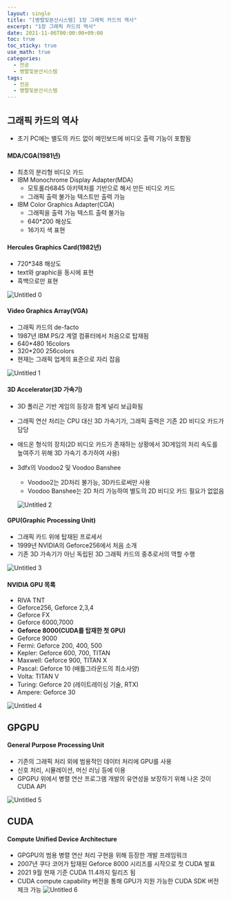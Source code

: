 ```yaml
---
layout: single
title: "[병렬및분산시스템] 1장 그래픽 카드의 역사"
excerpt: "1장 그래픽 카드의 역사"
date: 2021-11-06T00:00:00+09:00
toc: true
toc_sticky: true
use_math: true
categories:
  - 전공
  - 병렬및분산시스템
tags:
  - 전공
  - 병렬및분산시스템
---
```


## 그래픽 카드의 역사

- 초기 PC에는 별도의 카드 없이 메인보드에 비디오 출력 기능이 포함됨

#### MDA/CGA(1981년)

- 최초의 분리형 비디오 카드
- IBM Monochrome Display Adapter(MDA)
    - 모토롤라6845 아키텍처를 기반으로 해서 만든 비디오 카드
    - 그래픽 출력 불가능 텍스트만 출력 가능
- IBM Color Graphics Adapter(CGA)
    - 그래픽을 출력 가능 텍스트 출력 불가능
    - 640*200 해상도
    - 16가지 색 표현

#### Hercules Graphics Card(1982년)

- 720*348 해상도
- text와 graphic을 동시에 표현
- 흑백으로만 표현

![Untitled 0](https://user-images.githubusercontent.com/60471550/235722295-266ab95f-6a6d-4839-bf2e-76768956bef6.png)

#### Video Graphics Array(VGA)

- 그래픽 카드의 de-facto
- 1987년 IBM PS/2 계열 컴퓨터에서 처음으로 탑재됨
- 640*480 16colors
- 320*200 256colors
- 현재는 그래픽 업계의 표준으로 자리 잡음

![Untitled 1](https://user-images.githubusercontent.com/60471550/235722316-24fd54af-a773-4f9a-8aa1-a8f5ead04c01.png)

#### 3D Accelerator(3D 가속기)

- 3D 폴리곤 기반 게임의 등장과 함계 널리 보급화됨
- 그래픽 연산 처리는 CPU 대신 3D 가속기가, 그래픽 출력은 기존 2D 비디오 카드가 담당
- 애드온 형식의 장치(2D 비디오 카드가 존재하는 상황에서 3D게임의 처리 속도를 높여주기 위해 3D 가속기 추가하여 사용)
- 3dfx의 Voodoo2 및 Voodoo Banshee
    - Voodoo2는 2D처리 불가능, 3D카드로써만 사용
    - Voodoo Banshee는 2D 처리 가능하여 별도의 2D 비디오 카드 필요가 없없음
    
    ![Untitled 2](https://user-images.githubusercontent.com/60471550/235722336-0b77c0f6-ac48-4ad2-aa39-6c6b45914ad8.png)
    

#### GPU(Graphic Processing Unit)

- 그래픽 카드 위에 탑재된 프로세서
- 1999년 NVIDIA의 Geforce256에서 처음 소개
- 기존 3D 가속기가 아닌 독립된 3D 그래픽 카드의 중추로서의 역할 수행

![Untitled 3](https://user-images.githubusercontent.com/60471550/235722368-d202d8c8-2ec7-4408-a372-ca3721a62b98.png)

#### NVIDIA GPU 목록

- RIVA TNT
- Geforce256, Geforce 2,3,4
- Geforce FX
- Geforce 6000,7000
- **Geforce 8000(CUDA를 탑재한 첫 GPU)**
- Geforce 9000
- Fermi: Geforce 200, 400, 500
- Kepler: Geforce 600, 700, TITAN
- Maxwell: Geforce 900, TITAN X
- Pascal: Geforce 10 (배틀그라운드의 최소사양)
- Volta: TITAN V
- Turing: Geforce 20 (레이트레이싱 기술, RTX)
- Ampere: Geforce 30

![Untitled 4](https://user-images.githubusercontent.com/60471550/235722384-ab0cd6f5-a3a1-486b-949d-fbc320ed5a95.png)

## GPGPU

#### General Purpose Processing Unit

- 기존의 그래픽 처리 외에 범용적인 데이터 처리에 GPU를 사용
- 신호 처리, 시뮬레이션, 머신 러닝 등에 이용
- GPGPU 위에서 병렬 연산 프로그램 개발의 유연성을 보장하기 위해 나온 것이 CUDA API

![Untitled 5](https://user-images.githubusercontent.com/60471550/235722391-7461f518-30b8-4859-b30c-efb7e0303c59.png)

## CUDA

#### Compute Unified Device Architecture

- GPGPU의 범용 병렬 연산 처리 구현을 위해 등장한 개발 프레임워크
- 2007년 쿠다 코어가 탑재된 Geforce 8000 시리즈를 시작으로 첫 CUDA 발표
- 2021 9월 현재 기준 CUDA 11.4까지 릴리즈 됨
- CUDA compute capability 버전을 통해 GPU가 지원 가능한 CUDA SDK 버전 체크 가능
![Untitled 6](https://user-images.githubusercontent.com/60471550/235722400-fad2ee07-4afb-4dee-b547-b8afa457b508.png)